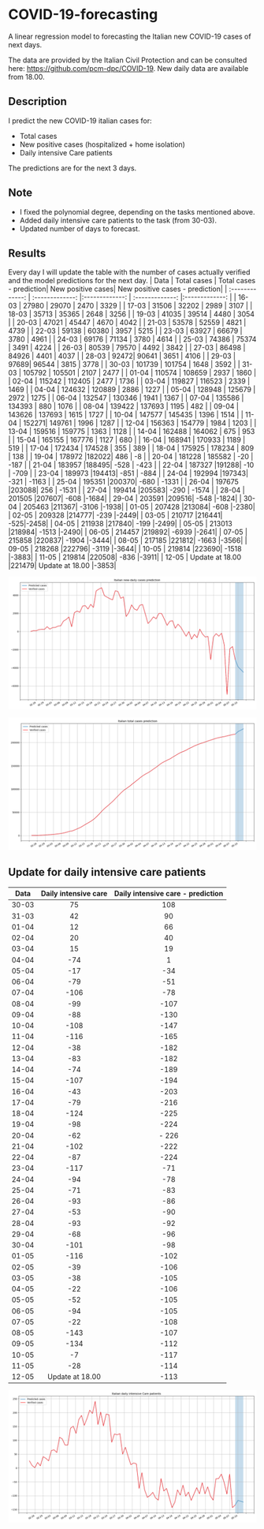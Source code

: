 # COVID-19-forecasting
A linear regression model to forecasting the Italian new COVID-19 cases of next days.

The data are provided by the Italian Civil Protection and can be consulted here: https://github.com/pcm-dpc/COVID-19.
New daily data are available from 18.00.

## Description
I predict the new COVID-19 italian cases for:
- Total cases
- New positive cases (hospitalized + home isolation)
- Daily intensive Care patients

The predictions are for the next 3 days.

## Note
- I fixed the polynomial degree, depending on the tasks mentioned above.
- Added daily intensive care patients to the task (from 30-03).
- Updated number of days to forecast.

## Results
Every day I will update the table with the number of cases actually verified and the model predictions for the next day.
| Data  | Total cases | Total cases - prediction| New positive cases| New positive cases - prediction|
| :-------------: | :-------------: |:-------------: | :-------------: |:-------------: |
| 16-03  | 27980 | 29070 | 2470  | 3329 |
| 17-03  | 31506	 | 32202 | 2989 | 3107 |
| 18-03  | 35713 | 35365 | 2648 | 3256 |
| 19-03  | 41035 | 39514 | 4480 | 3054 |
| 20-03  | 47021 | 45447 | 4670 | 4042 |
| 21-03  | 53578 | 52559 | 4821 | 4739 |
| 22-03  | 59138	 | 60380 | 3957 | 5215 |
| 23-03  | 63927 | 66679 | 3780	 | 4961 |
| 24-03  | 69176 | 71134 | 3780	 | 4614 |
| 25-03  | 74386 | 75374 | 3491	 | 4224 |
| 26-03  | 80539 | 79570 | 4492	 | 3842 |
| 27-03  | 86498 | 84926 | 4401	 | 4037 |
| 28-03  | 92472| 90641 | 3651	| 4106 |
| 29-03  | 97689| 96544 | 3815	| 3778 |
| 30-03  | 101739 | 101754 | 1648	 | 3592 |
| 31-03  | 105792 | 105501 | 2107	| 2477 |
| 01-04 | 110574 | 108659 | 2937	| 1860 |
| 02-04 | 115242 | 112405 | 2477	| 1736 |
| 03-04 | 119827 | 116523 | 2339	| 1469 |
| 04-04 | 124632 | 120889 | 2886	| 1227 |
| 05-04 | 128948 | 125679 | 2972	| 1275 |
| 06-04 | 132547	| 130346 | 1941	| 1367 |
| 07-04 | 135586 | 134393 | 880	| 1076 |
| 08-04 | 139422 | 137693 | 1195	| 482 |
| 09-04 | 143626 | 137693 | 1615	| 1727 |
| 10-04 | 147577 | 145435 | 1396	| 1514 |
| 11-04 | 152271| 149761 | 1996	| 1287 |
| 12-04 | 156363 | 154779 | 1984	| 1203 |
| 13-04 | 159516 | 159775 | 1363	| 1128 |
| 14-04 | 162488 | 164062 | 675	| 953 |
| 15-04 | 165155 | 167776 | 1127	| 680 |
| 16-04 | 168941 | 170933 | 1189	| 519 |
| 17-04 | 172434 | 174528 | 355	| 389 |
| 18-04 | 175925 | 178234 | 809	| 138 |
| 19-04 | 178972	|182022| 486	| -8 |
| 20-04 | 181228	| 185582 | -20	| -187 |
| 21-04 | 183957	|188495| -528	| -423 |
| 22-04 | 187327	|191288| -10	| -709 |
| 23-04 | 189973	|194413| -851	| -884 |
| 24-04 | 192994	|197343| -321	| -1163 |
| 25-04 | 195351	|200370| -680	| -1331 |
| 26-04 | 197675	|203088| 256	| -1531 |
| 27-04 | 199414	|205583| -290	| -1574 |
| 28-04 | 201505	|207607| -608	|-1684|
| 29-04 | 203591	|209516| -548	|-1824|
| 30-04 | 205463	|211367| -3106	|-1938|
| 01-05 | 207428	|213084| -608	|-2380|
| 02-05 | 209328	|214777| -239	|-2449|
| 03-05 | 210717	|216441| -525|-2458|
| 04-05 | 211938	|217840| -199	|-2499|
| 05-05 | 213013	|218984| -1513	|-2490|
| 06-05 | 214457	|219892| -6939	|-2641|
| 07-05 | 215858	|220837| -1904	|-3444|
| 08-05 | 217185	|221812| -1663	|-3566|
| 09-05 | 218268	|222796| -3119	|-3644|
| 10-05 | 219814	|223690| -1518	|-3883|
| 11-05 | 219814	|220508| -836	|-3911|
| 12-05 | Update at 18.00	|221479| Update at 18.00	|-3853|



![Italian daily cases](https://github.com/AlessandroMinervini/COVID-19-forecasting/blob/master/img/Italiannew-dailycasesprediction.png)

![Italian new-daily cases](https://github.com/AlessandroMinervini/COVID-19-forecasting/blob/master/img/Italiantotalcasesprediction.png)

## Update for daily intensive care patients
| Data  | Daily intensive care | Daily intensive care - prediction| 
| :-------------: | :-------------: |:-------------: |
| 30-03  | 75 | 108 |
| 31-03  | 42 | 90 |
| 01-04  | 12| 66 |
| 02-04  | 20 | 40 |
| 03-04  | 15 | 19 |
| 04-04  | -74 | 1 |
| 05-04  | -17 | -34 |
| 06-04  | -79 | -51 |
| 07-04  | -106 | -78 |
| 08-04  | -99 | -107 |
| 09-04  | -88 | -130 |
| 10-04  | -108 | -147 |
| 11-04  | -116 | -165 |
| 12-04  | -38 | -182 |
| 13-04  | -83| -182 |
| 14-04  | -74 | -189 |
| 15-04  | -107 | -194 |
| 16-04  | -43 | -203 |
| 17-04  | -79 | -216 |
| 18-04  | -124 | -225 |
| 19-04  | -98 | -224 |
| 20-04  | -62 | - 226 |
| 21-04  | -102| -222 |
| 22-04  | -87| -224 |
| 23-04  | -117| -71 |
| 24-04  | -94| -78 |
| 25-04  | -71| -83 |
| 26-04  | -93| -86 |
| 27-04  | -53| -90 |
| 28-04  | -93| -92 |
| 29-04  | -68| -96 |
| 30-04  | -101| -98 |
| 01-05  |-116| -102 |
| 02-05  | -39| -106 |
| 03-05  | -38 | -105 |
| 04-05  | -22| -106 |
| 05-05  | -52| -105 |
| 06-05  | -94| -105 |
| 07-05  | -22| -108 |
| 08-05  | -143 | -107 |
| 09-05  | -134 | -112 |
| 10-05  | -7| -117 |
| 11-05  | -28 | -114 |
| 12-05  |Update at 18.00 | -113 |



![Italian daily cases](https://github.com/AlessandroMinervini/COVID-19-forecasting/blob/master/img/ItaliandailyintensiveCarepatients.png)


